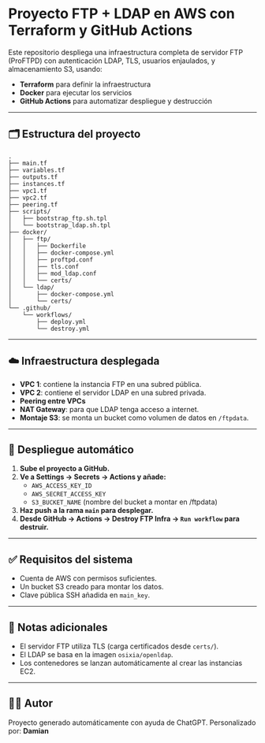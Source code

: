 # Proyecto FTP + LDAP en AWS con Terraform y GitHub Actions

Este repositorio despliega una infraestructura completa de servidor FTP (ProFTPD) con autenticación LDAP, TLS, usuarios enjaulados, y almacenamiento S3, usando:

- **Terraform** para definir la infraestructura
- **Docker** para ejecutar los servicios
- **GitHub Actions** para automatizar despliegue y destrucción

---

## 🗂 Estructura del proyecto

```
.
├── main.tf
├── variables.tf
├── outputs.tf
├── instances.tf
├── vpc1.tf
├── vpc2.tf
├── peering.tf
├── scripts/
│   ├── bootstrap_ftp.sh.tpl
│   └── bootstrap_ldap.sh.tpl
├── docker/
│   ├── ftp/
│   │   ├── Dockerfile
│   │   ├── docker-compose.yml
│   │   ├── proftpd.conf
│   │   ├── tls.conf
│   │   ├── mod_ldap.conf
│   │   └── certs/
│   └── ldap/
│       ├── docker-compose.yml
│       └── certs/
└── .github/
    └── workflows/
        ├── deploy.yml
        └── destroy.yml
```

---

## ☁️ Infraestructura desplegada

- **VPC 1**: contiene la instancia FTP en una subred pública.
- **VPC 2**: contiene el servidor LDAP en una subred privada.
- **Peering entre VPCs**
- **NAT Gateway**: para que LDAP tenga acceso a internet.
- **Montaje S3**: se monta un bucket como volumen de datos en `/ftpdata`.

---

## 🚀 Despliegue automático

1. **Sube el proyecto a GitHub.**
2. **Ve a Settings → Secrets → Actions y añade:**
   - `AWS_ACCESS_KEY_ID`
   - `AWS_SECRET_ACCESS_KEY`
   - `S3_BUCKET_NAME` (nombre del bucket a montar en /ftpdata)
3. **Haz push a la rama `main` para desplegar.**
4. **Desde GitHub → Actions → Destroy FTP Infra → `Run workflow` para destruir.**

---

## ✅ Requisitos del sistema

- Cuenta de AWS con permisos suficientes.
- Un bucket S3 creado para montar los datos.
- Clave pública SSH añadida en `main_key`.

---

## 📎 Notas adicionales

- El servidor FTP utiliza TLS (carga certificados desde `certs/`).
- El LDAP se basa en la imagen `osixia/openldap`.
- Los contenedores se lanzan automáticamente al crear las instancias EC2.

---

## 🧑‍💻 Autor

Proyecto generado automáticamente con ayuda de ChatGPT. Personalizado por: **Damian**